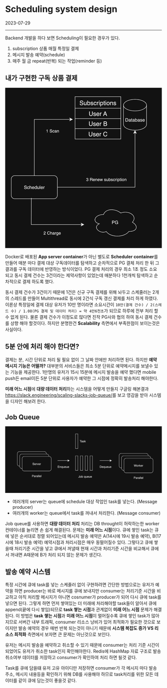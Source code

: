 # Scheduling system design

2023-07-29

---

Backend 개발을 하다 보면 Scheduling이 필요한 경우가 있다.

1. subscription 상품 매월 특정일 결제
1. 메시지 발송 예약(schedule)
1. 매주 월 금 repeat(반복) 되는 작업(reminder 등)

## 내가 구현한 구독 상품 결제

![Subscription payment](i/2.png "Subscription payment")

Docker로 배포된 **App server container**가 아닌 별도로 **Scheduler container**를 만들어 매분 마다 결제 대상 구독데이터를 탐색하고 순차적으로 PG 결체 처리 한 뒤 그 결과를 구독 데이터에 반영하는 방식이었다. PG 결제 처리의 경우 최소 1초 정도 소요 되고 동시 결제 건수는 3건이라는 제약사항이 있었는데 매분하다 1천개씩 탐색하고 순차적으로 결제 하도록 했다.

동시 결제 건수가 3건이기 때문에 1건은 신규 구독 결제를 위해 놔두고 스케줄러는 2개의 스레드를 만들어 Multithread로 동시에 2건식 구독 갱신 결제를 처리 하게 하였다. 이론상 특정일에 결제 대상 유저가 10만 명이라면 소요시간이 `10만(결제 건수) / 2(스레드 수) / 1.08(PG 결제 및 데이터 처리) = 약 4만6천초`가 되므로 하루에 전부 처리 할수 없게 된다. 물론 결제 건수가 이정도로 많다면 진작 PG사와 협의 하여 동시 결제 건수를 상향 해야 할것이다. 하지만 분명한건 **Scalability** 측면에서 부족한점이 보이는것은 사실이다.

## 5분 안에 처리 해야 한다면?

결제는 분, 시간 단위로 처리 될 필요 없이 그 날짜 안에만 처리하면 된다. 하지만 **예약 메시지 기능은 어떨까?** 대부분의 서비스들은 최소 5분 단위로 예약메시지를 보낼수 있는 기능을 제공한다. 1만명의 유저가 15시 15분에 메시지 발송을 예약 했다면 mobile push든 email이든 5분 단위로 사용자가 예약한 그 시점에 정확히 발송처리 해야한다.

**미래 어느 시점**에 **대량 데이터 처리**하는 시스템을 어떻게 만들지 구글링 해본결과 <https://slack.engineering/scaling-slacks-job-queue/>를 보고 영감을 받아 시스템을 디자인 해보려 한다.

## Job Queue

![Job queue](i/1.png "job queue")

- 여러개의 server는 queue에 schedule 대상 작업인 task를 넣는다. (Message producer)
- 여러개의 worker는 queue에서 task를 꺼내서 처리한다. (Message consumer)

Job queue를 사용하면 **대량 데이터 처리** 처리는 DB throught이 허락하는한 worker 컨테이너를 늘리면 손 쉽게 해결된다. 문제는 **미래 어느 시점**이다. 큐에 쌓인 task는 큐에 넣은 순서대로 정렬 되어있는데 메시지 발송 예약은 A(14시에 19시 발송 예약), B(17시에 18시 발송 예약) 예약시점과 처리시점은 매우 동떨어질수 있다. 그렇다고 큐에 쌓을때 처리기준 시간을 넣고 큐에서 꺼낼때 현재 시간과 처리기준 시간을 비교해서 큐에서 꺼내면 A때문에 B가 처리 되지 않는 문제가 생긴다.

## 발송 예약 시스템

특정 시간에 큐에 task를 넣는 스케줄러 없이 구현하려면 간단한 방법으로는 유저가 예약을 하면 producer는 바로 메시지를 큐에 보내지만 consumer는 처리기준 시간을 비교하고 아직 처리할 메시지가 아니면 cosnumer가 producer가 되어 다시 큐에 task를 넣으면 된다. 그렇게 하면 먼저 쌓여있는 더 미래에 처리해야할 task들이 알아서 큐에 append(끝에 다시 쌓임)되므로 **task 쌓는 시점**과 관계없이 **미래 어느 시점** 문제가 해결된다. 이 방법은 **task 쌓는 시점**과 **미래 어느 시점**이 멀어질수록 큐에 쌓인 task가 많아지므로 서버간 내부 트래픽, consumer 리소스 낭비가 있어 최적화가 필요한 것으로 보이지만 발송 예약의 경우 매번 반복 되는것이 아니기 때문에 **시스템 복잡도 증가 VS 리소스 최적화** 측면에서 보자면 큰 문제는 아닌것으로 보인다.

유저는 메시지 발송을 예약하고 취소할 수 있기 때문에 consumer는 처리 기준 시간이 되었어도 유저가 취소한 task인지 확인해야한다. Redis에 HashMap 자료 구조로 발송 취소여부 데이터를 저장하고 consumer가 확인하여 처리 하면 될것 같다.

Task를 큐에 담을떄 유저 고유 아이디만 저장하면 consumer가 각 메시지 마다 발송 주소, 메시지 내용등을 확인하기 위해 DB를 사용해야 하므로 task처리를 위한 모든 데이터를 같이 큐에 담는것이 좋을것 같다.
